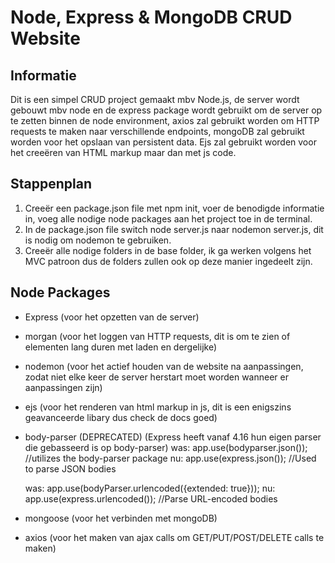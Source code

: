 # Node, Express & MongoDB CRUD Website

## Informatie

Dit is een simpel CRUD project gemaakt mbv Node.js, de server wordt gebouwt mbv node en de express package wordt gebruikt om de server op te zetten binnen de node environment, axios zal gebruikt worden om HTTP requests te maken naar verschillende endpoints, mongoDB zal gebruikt worden voor het opslaan van persistent data. Ejs zal gebruikt worden voor het creeëren van HTML markup maar dan met js code.

## Stappenplan

1. Creeër een package.json file met npm init, voer de benodigde informatie in, voeg alle nodige node packages aan het project toe in de terminal.
2. In de package.json file switch node server.js naar nodemon server.js, dit is nodig om nodemon te gebruiken.
3. Creeër alle nodige folders in de base folder, ik ga werken volgens het MVC patroon dus de folders zullen ook op deze manier ingedeelt zijn.

## Node Packages

- Express (voor het opzetten van de server)
- morgan (voor het loggen van HTTP requests, dit is om te zien of elementen lang duren met laden en dergelijke)
- nodemon (voor het actief houden van de website na aanpassingen, zodat niet elke keer de server herstart moet worden wanneer er aanpassingen zijn)
- ejs (voor het renderen van html markup in js, dit is een enigszins geavanceerde libary dus check de docs goed)
- body-parser (DEPRECATED) (Express heeft vanaf 4.16 hun eigen parser die gebasseerd is op body-parser)
  was: app.use(bodyparser.json()); //utilizes the body-parser package
  nu: app.use(express.json()); //Used to parse JSON bodies

  was: app.use(bodyParser.urlencoded({extended: true}));
  nu: app.use(express.urlencoded()); //Parse URL-encoded bodies

- mongoose (voor het verbinden met mongoDB)
- axios (voor het maken van ajax calls om GET/PUT/POST/DELETE calls te maken)

